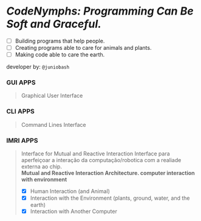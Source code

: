 # _**CodeNymphs**: Programming Can Be Soft and Graceful._

 - [ ] Building programs that help people.
 - [ ] Creating programs able to care for animals and plants.
 - [ ] Making code able to care the earth.
 
 developer by: `@juniobash`

<!---
     - [ ] Criar IA para gestão de conhecimento em dados [markdown ou sql]
     `daemon, angel, nymphs`
     ~hospeada em servidor raspberry pi
--->

<!---
    eram criaturas mitologicas com vida ligada, a riachos, lagos, bosques e montanhas - 
    - destaca-se as 9 musas
      ou 9 filhas de minemosine
      * criaturas protetoras e guardiãs
--->

### GUI APPS
> Graphical User Interface 

### CLI APPS
> Command Lines Interface

### IMRI APPS
> Interface for Mutual and Reactive Interaction 
> Interface para aperfeiçoar a interação da computação/robotica com a realiade externa ao chip.  
> **Mutual and Reactive Interaction Architecture. 
> computer interaction with environment**
>  - [X] Human Interaction (and Animal)
>  - [X] Interaction with the Environment (plants, ground, water, and the earth)
>  - [X] Interaction with Another Computer
  
